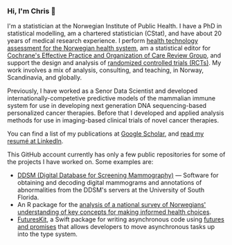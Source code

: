 ### Hi, I'm Chris 👋

I'm a statistician at the Norwegian Institute of Public Health. I have a PhD in statistical modelling, am a chartered statistician (CStat), and have about 20 years of medical research experience. I perform [health technology assessment for the Norwegian health system](https://nyemetoder.no), am a statistical editor for [Cochrane's Effective Practice and Organization of Care Review Group](https://epoc.cochrane.org), and support the design and analysis of [randomized controlled trials (RCTs)](https://en.wikipedia.org/wiki/Randomized_controlled_trial). My work involves a mix of analysis, consulting, and teaching, in Norway, Scandinavia, and globally.

Previously, I have worked as a Senor Data Scientist and developed internationally-competetive predictive models of the mammalian immune system for use in developing next generation DNA sequencing-based personalized cancer therapies. Before that I developed and applied analysis methods for use in imaging-based clinical trials of novel cancer therapies.

You can find a list of my publications at [Google Scholar](https://scholar.google.no/citations?hl=en&user=dOMFVvwAAAAJ), and [read my resumé at LinkedIn](https://www.linkedin.com/in/multinormal/).

This GitHub account currently has only a few public repositories for some of the projects I have worked on. Some examples are:

* [DDSM (Digital Database for Screening Mammography)](https://github.com/multinormal/ddsm) — Software for obtaining and decoding digital mammograms and annotations of abnormalities from the DDSM's servers at the University of South Florida.
* An R package for the [analysis of a national survey of Norwegians' understanding of key concepts for making informed health choices](https://github.com/multinormal/fhi.informed-health-choices-norway.2019).
* [FuturesKit](https://github.com/multinormal/FuturesKit), a Swift package for writing asynchronous code using [futures and promises](https://en.wikipedia.org/wiki/Futures_and_promises) that allows developers to move asynchronous tasks up into the type system.
